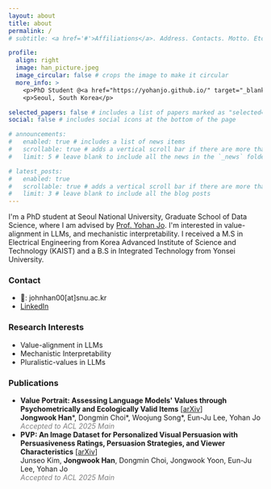 ```yaml
---
layout: about
title: about
permalink: /
# subtitle: <a href='#'>Affiliations</a>. Address. Contacts. Motto. Etc.

profile:
  align: right
  image: han_picture.jpeg
  image_circular: false # crops the image to make it circular
  more_info: >
    <p>PhD Student @<a href="https://yohanjo.github.io/" target="_blank">HOLI Lab</a></p>
    <p>Seoul, South Korea</p>

selected_papers: false # includes a list of papers marked as "selected={true}"
social: false # includes social icons at the bottom of the page

# announcements:
#   enabled: true # includes a list of news items
#   scrollable: true # adds a vertical scroll bar if there are more than 3 news items
#   limit: 5 # leave blank to include all the news in the `_news` folder

# latest_posts:
#   enabled: true
#   scrollable: true # adds a vertical scroll bar if there are more than 3 new posts items
#   limit: 3 # leave blank to include all the blog posts
---
```

I'm a PhD student at Seoul National University, Graduate School of Data Science, where I am advised by <a href="https://yohanjo.github.io/" target="_blank">Prof. Yohan Jo</a>. I'm interested in value-alignment in LLMs, and mechanistic interpretability. I received a M.S in Electrical Engineering from Korea Advanced Institute of Science and Technology (KAIST) and a B.S in Integrated Technology from Yonsei University.

### Contact
- 📧: johnhan00[at]snu.ac.kr
- <a href="https://www.linkedin.com/in/jongwook-han-05925a167" target="_blank"> LinkedIn</a>

### Research Interests
- Value-alignment in LLMs
- Mechanistic Interpretability
- Pluralistic-values in LLMs

### Publications
- **Value Portrait: Assessing Language Models' Values through Psychometrically and Ecologically Valid Items** [<a href="https://arxiv.org/abs/2505.01015" target="_blank">arXiv</a>]<br>
  **Jongwook Han**\*, Dongmin Choi\*, Woojung Song\*, Eun-Ju Lee, Yohan Jo  
  <span style="color: gray; font-style: italic;">Accepted to ACL 2025 Main</span>
- **PVP: An Image Dataset for Personalized Visual Persuasion with Persuasiveness Ratings, Persuasion Strategies, and Viewer Characteristics** [<a href="https://arxiv.org/pdf/2506.00481" target="_blank">arXiv</a>]<br>
  Junseo Kim, **Jongwook Han**, Dongmin Choi, Jongwook Yoon, Eun-Ju Lee, Yohan Jo  
  <span style="color: gray; font-style: italic;">Accepted to ACL 2025 Main</span>

